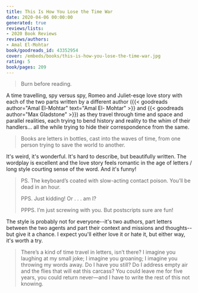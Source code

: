 ```yaml
---
title: This Is How You Lose the Time War
date: 2020-04-06 00:00:00
generated: true
reviews/lists:
- 2020 Book Reviews
reviews/authors:
- Amal El-Mohtar
book/goodreads_id: 43352954
cover: /embeds/books/this-is-how-you-lose-the-time-war.jpg
rating: 5
book/pages: 209
---
```

> Burn before reading.

A time travelling, spy versus spy, Romeo and Juliet-esqe love story with each of the two parts written by a different author ({{< goodreads author="Amal El-Mohtar" text="Amal El- Mohtar" >}} and {{< goodreads author="Max Gladstone" >}}) as they travel through time and space and parallel realities, each trying to bend history and reality to the whim of their handlers... all the while trying to hide their correspondence from the same.  

<!--more-->

> Books are letters in bottles, cast into the waves of time, from one person trying to save the world to another.

It's weird, it's wonderful. It's hard to describe, but beautifully written. The wordplay is excellent and the love story feels romantic in the age of letters / long style courting sense of the word. And it's funny!  

> PS. The keyboard’s coated with slow-acting contact poison. You’ll be dead in an hour.
>
> PPS. Just kidding! Or . . . am I?
>
> PPPS. I’m just screwing with you. But postscripts sure are fun!  

The style is probably not for everyone--it's two authors, part letters between the two agents and part their context and missions and thoughts--but give it a chance. I expect you'll either love it or hate it, but either way, it's worth a try.  

> There’s a kind of time travel in letters, isn’t there? I imagine you laughing at my small joke; I imagine you groaning; I imagine you throwing my words away. Do I have you still? Do I address empty air and the flies that will eat this carcass? You could leave me for five years, you could return never—and I have to write the rest of this not knowing.